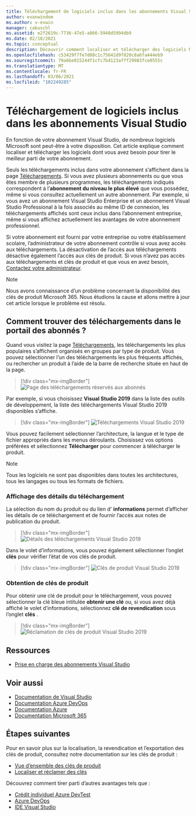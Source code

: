 ```yaml
---
title: Téléchargement de logiciels inclus dans les abonnements Visual Studio | Microsoft Docs
author: evanwindom
ms.author: v-evwin
manager: cabuschl
ms.assetid: e2f2619c-7736-47e5-a066-5940d5994db9
ms.date: 02/18/2021
ms.topic: conceptual
description: Découvrir comment localiser et télécharger des logiciels Microsoft inclus dans des abonnements Visual Studio
ms.openlocfilehash: c53429f7fe7d88c1c75642d9f820c8a6fa444eb9
ms.sourcegitcommit: 79a6be815244f1cfc7b4123afff29983fce0555c
ms.translationtype: MT
ms.contentlocale: fr-FR
ms.lasthandoff: 03/06/2021
ms.locfileid: "102249285"
---
```

# <a name="downloading-software-titles-in-visual-studio-subscriptions"></a>Téléchargement de logiciels inclus dans les abonnements Visual Studio
En fonction de votre abonnement Visual Studio, de nombreux logiciels Microsoft sont peut-être à votre disposition.  Cet article explique comment localiser et télécharger les logiciels dont vous avez besoin pour tirer le meilleur parti de votre abonnement. 

Seuls les téléchargements inclus dans votre abonnement s’affichent dans la page [Téléchargements](https://my.visualstudio.com/downloads/featured).  Si vous avez plusieurs abonnements ou que vous êtes membre de plusieurs programmes, les téléchargements indiqués correspondent à l’**abonnement du niveau le plus élevé** que vous possédez, même si vous consultez actuellement un autre abonnement.  Par exemple, si vous avez un abonnement Visual Studio Enterprise et un abonnement Visual Studio Professional à la fois associés au même ID de connexion, les téléchargements affichés sont ceux inclus dans l’abonnement entreprise, même si vous affichez actuellement les avantages de votre abonnement professionnel.  

Si votre abonnement est fourni par votre entreprise ou votre établissement scolaire, l’administrateur de votre abonnement contrôle si vous avez accès aux téléchargements. La désactivation de l’accès aux téléchargements désactive également l’accès aux clés de produit. Si vous n’avez pas accès aux téléchargements et clés de produit et que vous en avez besoin, [Contactez votre administrateur](contact-my-admin.md).

> [!NOTE]
> Nous avons connaissance d’un problème concernant la disponibilité des clés de produit Microsoft 365.  Nous étudions la cause et allons mettre à jour cet article lorsque le problème est résolu. 

## <a name="how-do-i-find-downloads-in-the-subscriber-portal"></a>Comment trouver des téléchargements dans le portail des abonnés ?
Quand vous visitez la page [Téléchargements](https://my.visualstudio.com/downloads/featured?wt.mc_id=o~msft~docs), les téléchargements les plus populaires s’affichent organisés en groupes par type de produit.  Vous pouvez sélectionner l’un des téléchargements les plus fréquents affichés, ou rechercher un produit à l’aide de la barre de recherche située en haut de la page.
> [!div class="mx-imgBorder"]
> ![Page des téléchargements réservés aux abonnés](_img/subscriber-downloads/subscriber-downloads-resized.png "Les téléchargements les plus populaires s’affichent lorsque vous sélectionnez le panneau téléchargements.")

Par exemple, si vous choisissez **Visual Studio 2019** dans la liste des outils de développement, la liste des téléchargements Visual Studio 2019 disponibles s’affiche.
> [!div class="mx-imgBorder"]
> ![Téléchargements Visual Studio 2019](_img/subscriber-downloads/vs2019-product-list.png "Lorsque vous sélectionnez un produit, une liste des versions disponibles s’affiche.")

Vous pouvez facilement sélectionner l’architecture, la langue et le type de fichier appropriés dans les menus déroulants. Choisissez vos options préférées et sélectionnez **Télécharger** pour commencer à télécharger le produit.

> [!NOTE]
> Tous les logiciels ne sont pas disponibles dans toutes les architectures, tous les langages ou tous les formats de fichiers.  

### <a name="displaying-download-details"></a>Affichage des détails du téléchargement
La sélection du nom du produit ou du lien d' **informations** permet d’afficher les détails de ce téléchargement et de fournir l’accès aux notes de publication du produit.
> [!div class="mx-imgBorder"]
> ![Détails des téléchargements Visual Studio 2019](_img/subscriber-downloads/vs2019-info.png "L’onglet info affiche des informations sur le téléchargement et donne accès aux notes de publication.")

Dans le volet d’informations, vous pouvez également sélectionner l’onglet **clés** pour vérifier l’état de vos clés de produit.
> [!div class="mx-imgBorder"]
> ![Clés de produit Visual Studio 2019](_img/subscriber-downloads/vs2019-keys.png "L’onglet clés affiche le nombre de clés restantes et vous permet de demander des clés disponibles.")

### <a name="obtaining-product-keys"></a>Obtention de clés de produit
Pour obtenir une clé de produit pour le téléchargement, vous pouvez sélectionner la clé bleue intitulée **obtenir une clé** ou, si vous avez déjà affiché le volet d’informations, sélectionnez **clé de revendication** sous l’onglet **clés** .
> [!div class="mx-imgBorder"]
> ![Réclamation de clés de produit Visual Studio 2019](_img/subscriber-downloads/vs2019-claim-keys.png "Sélectionnez la clé de revendication pour revendiquer les clés restantes.")

## <a name="resources"></a>Ressources
- [Prise en charge des abonnements Visual Studio](https://my.visualstudio.com/gethelp)

## <a name="see-also"></a>Voir aussi
- [Documentation de Visual Studio](/visualstudio/)
- [Documentation Azure DevOps](/azure/devops/)
- [Documentation Azure](/azure/)
- [Documentation Microsoft 365](/microsoft-365/)

## <a name="next-steps"></a>Étapes suivantes
Pour en savoir plus sur la localisation, la revendication et l’exportation des clés de produit, consultez notre documentation sur les clés de produit :
- [Vue d’ensemble des clés de produit](product-keys.md)
- [Localiser et réclamer des clés](find-keys.md)

Découvrez comment tirer parti d’autres avantages tels que :
- [Crédit individuel Azure DevTest](vs-azure.md)
- [Azure DevOps](vs-azure-devops.md)
- [IDE Visual Studio](vs-ide-benefit.md)
